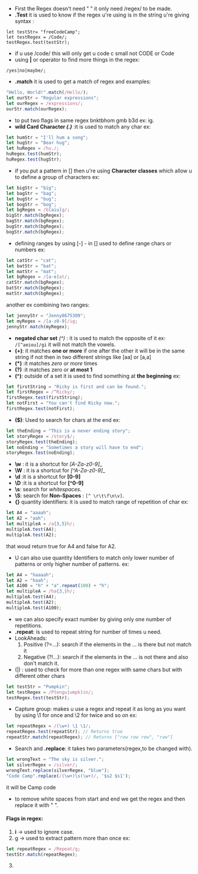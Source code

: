 - First the Regex doesn't need " " it only need /regex/ to be made.
- **.Test** it is used to know if the regex u're using is in the string u're giving
syntax :
```Js
let testStr= "freeCodeCamp";
let testRegex = /Code/;
testRegex.test(testStr);
```

- if u use /code/ this will only get u code c small not CODE or Code
- using **|** or operator to find more things in the regex:
```JS:
/yes|no|maybe/;
```
- **.match** it is used to get a match of regex and examples:
```js
"Hello, World!".match(/Hello/);
let ourStr = "Regular expressions";
let ourRegex = /expressions/;
ourStr.match(ourRegex);
```
- to put two flags in same regex bnktbhom gmb b3d ex: ig.
- **wild Card Character _(.)_** :it is used to match any char 
ex:
```js
let humStr = "I'll hum a song";
let hugStr = "Bear hug";
let huRegex = /hu./;
huRegex.test(humStr);
huRegex.test(hugStr);
```
- if you put a pattern in \[\]  then u're using **Character classes** which allow u to define a group of characters ex:
```js
let bigStr = "big";
let bagStr = "bag";
let bugStr = "bug";
let bogStr = "bog";
let bgRegex = /b[aiu]g/;
bigStr.match(bgRegex);
bagStr.match(bgRegex);
bugStr.match(bgRegex);
bogStr.match(bgRegex);
```
- defining ranges by using [-] - in [] used to define range chars or numbers ex:
```js
let catStr = "cat";
let batStr = "bat";
let matStr = "mat";
let bgRegex = /[a-e]at/;
catStr.match(bgRegex);
batStr.match(bgRegex);
matStr.match(bgRegex);
```
another ex combining two ranges:
```js
let jennyStr = "Jenny8675309";
let myRegex = /[a-z0-9]/ig;
jennyStr.match(myRegex);
```
- **negated char set** _(^)_ : it is used to match the opposite of it ex:
`/[^aeiou]/gi` 
it will not match the vowels.
- __(+)__: it matches __one or more__ if one after the other it will be in the same string if not then in two different strings like \[aa\] or \[a,a\]
- __(\*)__ :it matches *zero or more* times
- __(?)__ :it matches zero or __at most 1__ 
- __(^)__: outside of a set it is used to find something at **the beginning** ex:
```js
let firstString = "Ricky is first and can be found.";
let firstRegex = /^Ricky/;
firstRegex.test(firstString);
let notFirst = "You can't find Ricky now.";
firstRegex.test(notFirst);
```
- __($)__: Used to search for chars at the end ex:
```js
let theEnding = "This is a never ending story";
let storyRegex = /story$/;
storyRegex.test(theEnding);
let noEnding = "Sometimes a story will have to end";
storyRegex.test(noEnding);
```
- __\w__ :  it is a shortcut for __\[A-Za-z0-9_\]__
- __\W__ : it is a shortcut for   __\[^A-Za-z0-9_\]__
- __\d__ :it is a shortcut for __\[0-9\]__ 
- __\D__ :it is a shortcut for __\[^0-9\]__ 
- __\s__: search for _whitespaces_.
- __\S__: search for **Non-Spaces** : `[^ \r\t\f\n\v]`.
- __{}__ quantity identifiers: it is used to match range of repetition of char ex:
```js
let A4 = "aaaah";
let A2 = "aah";
let multipleA = /a{3,5}h/;
multipleA.test(A4);
multipleA.test(A2);
```
that woud return true for A4 and false for A2.
- U can also use quantity Identifiers to match only lower number of patterns or only higher number of patterns. ex:
```js
let A4 = "haaaah";
let A2 = "haah";
let A100 = "h" + "a".repeat(100) + "h";
let multipleA = /ha{3,}h/;
multipleA.test(A4);
multipleA.test(A2);
multipleA.test(A100);
```
- we can also specify exact number by giving only one number of repetitions.
- __.repeat__: is used to repeat string for number of times u need.
- LookAheads: 
	1. Positive (?=...): search if the elements in the ... is there but not match it
	2. Negative (?!...): search if the elements in the ... is not there and also don't match it.
- (|) : used to check for more than one regex with same chars but with different other chars
```js
let testStr = "Pumpkin";
let testRegex = /P(engu|umpk)in/;
testRegex.test(testStr);
```
- Capture group: makes u use a regex and repeat it as long as you want by using \1 for once and \2 for twice and so on ex:
```js
let repeatRegex = /(\w+) \1 \1/;
repeatRegex.test(repeatStr); // Returns true
repeatStr.match(repeatRegex); // Returns ["row row row", "row"]
```
- Search and __.replace__: it takes two parameters(regex,to be changed with).
```js
let wrongText = "The sky is silver.";
let silverRegex = /silver/;
wrongText.replace(silverRegex, "blue");
"Code Camp".replace(/(\w+)\s(\w+)/, '$s2 $s1');
```
it will be Camp code
- to remove white spaces from start and end we get the regex and then replace it with " ".
#### Flags in regex:
1. **i** -> used to ignore case.
2. g -> used to extract pattern more than once ex:
```js
let repeatRegex = /Repeat/g;
testStr.match(repeatRegex);
```
3. 

